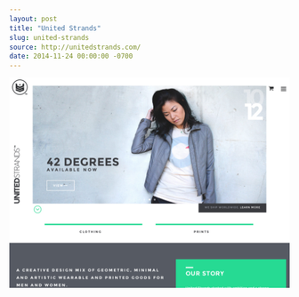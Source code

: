 ```yaml
---
layout: post
title: "United Strands"
slug: united-strands
source: http://unitedstrands.com/
date: 2014-11-24 00:00:00 -0700
---
```


<img src="/assets/img/screenshots/united-strands.jpg">
